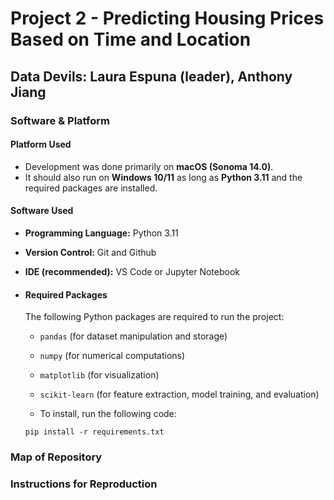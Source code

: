 # Project 2 - Predicting Housing Prices Based on Time and Location

## Data Devils: Laura Espuna (leader), Anthony Jiang

### Software & Platform

#### Platform Used
- Development was done primarily on **macOS (Sonoma 14.0)**.
- It should also run on **Windows 10/11** as long as **Python 3.11** and the required packages are installed.

#### Software Used
- **Programming Language:** Python 3.11
- **Version Control:** Git and Github
- **IDE (recommended):** VS Code or Jupyter Notebook

- #### Required Packages
  The following Python packages are required to run the project:
  - `pandas` (for dataset manipulation and storage)
  - `numpy` (for numerical computations)
  - `matplotlib` (for visualization)
  - `scikit-learn` (for feature extraction, model training, and evaluation)
 
  - To install, run the following code:
  ```
  pip install -r requirements.txt
  ```

### Map of Repository

### Instructions for Reproduction

